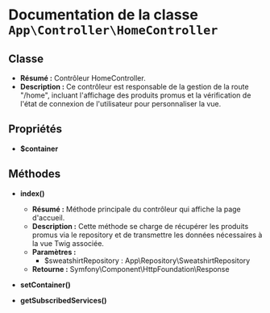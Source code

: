 # Documentation de la classe `App\Controller\HomeController`

## Classe
- **Résumé :** Contrôleur HomeController.
- **Description :** Ce contrôleur est responsable de la gestion de la route "/home",
incluant l'affichage des produits promus et la vérification de
l'état de connexion de l'utilisateur pour personnaliser la vue.

## Propriétés
- **$container**

## Méthodes
- **index()**
  - **Résumé :** Méthode principale du contrôleur qui affiche la page d'accueil.
  - **Description :** Cette méthode se charge de récupérer les produits promus
via le repository et de transmettre les données nécessaires
à la vue Twig associée.
  - **Paramètres :**
    - $sweatshirtRepository : App\Repository\SweatshirtRepository
  - **Retourne :** Symfony\Component\HttpFoundation\Response

- **setContainer()**

- **getSubscribedServices()**

